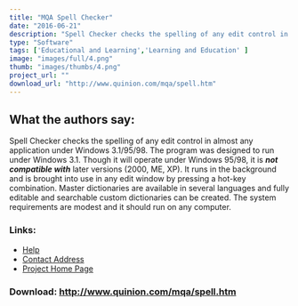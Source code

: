 ```yaml
---
title: "MQA Spell Checker"
date: "2016-06-21"
description: "Spell Checker checks the spelling of any edit control in almost any application under Windows 3.1/95/98. The program was designed to run under Windows 3.1. Though it will operate under Windows 95/98, it is not compatible with later versions (2000, ME, XP)."
type: "Software"
tags: ['Educational and Learning','Learning and Education' ]
image: "images/full/4.png"
thumb: "images/thumbs/4.png"
project_url: ""
download_url: "http://www.quinion.com/mqa/spell.htm"
---
```

What the authors say:
---------------------

Spell Checker checks the spelling of any edit control in almost any application under Windows 3.1/95/98. The program was designed to run under Windows 3.1. Though it will operate under Windows 95/98, it is **_not compatible with_** later versions (2000, ME, XP). It runs in the background and is brought into use in any edit window by pressing a hot-key combination. Master dictionaries are available in several languages and fully editable and searchable custom dictionaries can be created. The system requirements are modest and it should run on any computer.

### Links:
- <a href="http://www.oatsoft.org/Software/MQASpellChecker/help">Help</a>
- <a href="mailto:mqa@quinion.com">Contact Address</a>
- <a href="http://www.quinion.com/mqa/spell.htm">Project Home Page</a>

### Download: http://www.quinion.com/mqa/spell.htm 